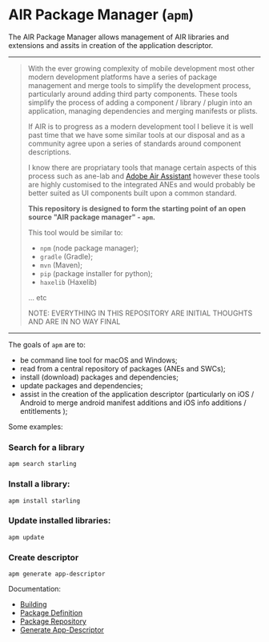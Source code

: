 
# AIR Package Manager (`apm`)

The AIR Package Manager allows management of AIR libraries and extensions and assits in creation of the application descriptor. 

---

>
> With the ever growing complexity of mobile development most other modern development platforms have a series of package management and merge tools to simplify the development process, particularly around adding third party components. These tools simplify the process of adding a component / library / plugin into an application, managing dependencies and merging manifests or plists.
>
> If AIR is to progress as a modern development tool I believe it is well past time that we have some similar tools at our disposal and as a community agree upon a series of standards around component descriptions. 
>
> I know there are propriatary tools that manage certain aspects of this process such as ane-lab and [Adobe Air Assistant](https://github.com/SaffronCode/Adobe-Air-Assistant) however these tools are highly customised to the integrated ANEs and would probably be better suited as UI components built upon a common standard.
>
> **This repository is designed to form the starting point of an open source "AIR package manager" - `apm`.**
> 
> This tool would be similar to:
> - `npm` (node package manager);
> - `gradle` (Gradle);
> - `mvn` (Maven);
> - `pip` (package installer for python);
> - `haxelib` (Haxelib) 
> 
> ... etc
>
> NOTE: EVERYTHING IN THIS REPOSITORY ARE INITIAL THOUGHTS AND ARE IN NO WAY FINAL
> 

--- 

The goals of `apm` are to:

- be command line tool for macOS and Windows;
- read from a central repository of packages (ANEs and SWCs);
- install (download) packages and dependencies;
- update packages and dependencies;
- assist in the creation of the application descriptor (particularly on iOS / Android to merge android manifest additions and iOS info additions / entitlements );



Some examples:

### Search for a library

```
apm search starling
```


### Install a library:

```
apm install starling
```


### Update installed libraries:

```
apm update 
```


### Create descriptor

```
apm generate app-descriptor 
```



Documentation:

- [Building](Building.md)
- [Package Definition](PackageDefinition.md)
- [Package Repository](PackageRepository.md)
- [Generate App-Descriptor](GenerateAppDescriptor.md)


